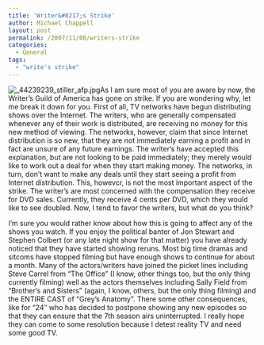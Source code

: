 ```yaml
---
title: 'Writer&#8217;s Strike'
author: Michael Chappell
layout: post
permalink: /2007/11/08/writers-strike
categories:
  - General
tags:
  - "write's strike"
---
```

<img class="left" src="http://digivation.net/wp-content/uploads/2007/11/_44239239_stiller_afp.jpg" alt="_44239239_stiller_afp.jpg" />As I am sure most of you are aware by now, the Writer&#8217;s Guild of America has gone on strike. If you are wondering why, let me break it down for you. First of all, TV networks have begun distributing shows over the Internet. The writers, who are generally compensated whenever any of their work is distributed, are receiving no money for this new method of viewing. The networks, however, claim that since Internet distribution is so new, that they are not immediately earning a profit and in fact are unsure of any future earnings. The writer&#8217;s have accepted this explanation, but are not looking to be paid immediately; they merely would like to work out a deal for when they start making money. The networks, in turn, don&#8217;t want to make any deals until they start seeing a profit from Internet distribution. This, howevcr, is not the most important aspect of the strike. The writer&#8217;s are most concerned with the compensation they receive for DVD sales. Currently, they receive 4 cents per DVD, which they would like to see doubled. Now, I tend to favor the writers, but what do you think?

I&#8217;m sure you would rather know about how this is going to affect any of the shows you watch. If you enjoy the political banter of Jon Stewart and Stephen Colbert (or any late night show for that matter) you have already noticed that they have started showing reruns. Most big time dramas and sitcoms have stopped filming but have enough shows to continue for about a month. Many of the actors/writers have joined the picket lines including Steve Carrel from &#8220;The Office&#8221; (I know, other things too, but the only thing currently filming) well as the actors themselves including Sally Field from &#8220;Brother&#8217;s and Sisters&#8221; (again, I know, others, but the only thing filming) and the ENTIRE CAST of &#8220;Grey&#8217;s Anatomy&#8221;. There some other consequences, like for &#8220;24&#8243; who has decided to postpone showing any new episodes so that they can ensure that the 7th season airs uninterrupted. I really hope they can come to some resolution because I detest reality TV and need some good TV.